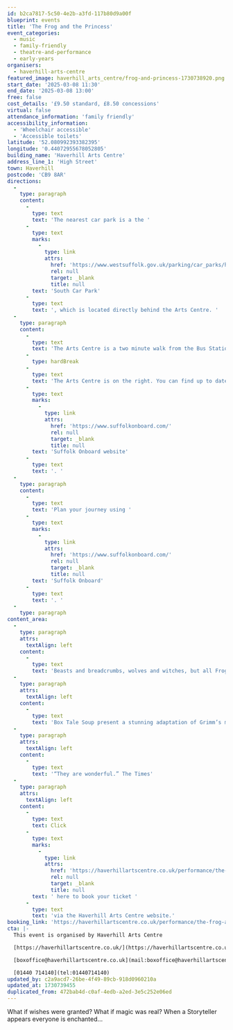 ```yaml
---
id: b2ca7817-5c50-4e2b-a3fd-117b80d9a00f
blueprint: events
title: 'The Frog and the Princess'
event_categories:
  - music
  - family-friendly
  - theatre-and-performance
  - early-years
organisers:
  - haverhill-arts-centre
featured_image: haverhill_arts_centre/frog-and-princess-1730738920.png
start_date: '2025-03-08 11:30'
end_date: '2025-03-08 13:00'
free: false
cost_details: '£9.50 standard, £8.50 concessions'
virtual: false
attendance_information: 'family friendly'
accessibility_information:
  - 'Wheelchair accessible'
  - 'Accessible toilets'
latitude: '52.080992393382395'
longitude: '0.44072955678052805'
building_name: 'Haverhill Arts Centre'
address_line_1: 'High Street'
town: Haverhill
postcode: 'CB9 8AR'
directions:
  -
    type: paragraph
    content:
      -
        type: text
        text: 'The nearest car park is a the '
      -
        type: text
        marks:
          -
            type: link
            attrs:
              href: 'https://www.westsuffolk.gov.uk/parking/car_parks/haverhill-car-parks.cfm'
              rel: null
              target: _blank
              title: null
        text: 'South Car Park'
      -
        type: text
        text: ', which is located directly behind the Arts Centre. '
  -
    type: paragraph
    content:
      -
        type: text
        text: 'The Arts Centre is a two minute walk from the Bus Station on Jubilee Walk. Head for the High Street and turn left.'
      -
        type: hardBreak
      -
        type: text
        text: 'The Arts Centre is on the right. You can find up to date bus times on the '
      -
        type: text
        marks:
          -
            type: link
            attrs:
              href: 'https://www.suffolkonboard.com/'
              rel: null
              target: _blank
              title: null
        text: 'Suffolk Onboard website'
      -
        type: text
        text: '. '
  -
    type: paragraph
    content:
      -
        type: text
        text: 'Plan your journey using '
      -
        type: text
        marks:
          -
            type: link
            attrs:
              href: 'https://www.suffolkonboard.com/'
              rel: null
              target: _blank
              title: null
        text: 'Suffolk Onboard'
      -
        type: text
        text: '. '
  -
    type: paragraph
content_area:
  -
    type: paragraph
    attrs:
      textAlign: left
    content:
      -
        type: text
        text: 'Beasts and breadcrumbs, wolves and witches, but all Froggy really wants is to hear a story starring someone like him. Head into the woods with Hansel & Gretel, help little elves make beautiful shoes, meet the princess who’s champion of hide-and-seek, and see if Froggy finally gets his wish!'
  -
    type: paragraph
    attrs:
      textAlign: left
    content:
      -
        type: text
        text: 'Box Tale Soup present a stunning adaptation of Grimm’s most magical tales, featuring wonderful puppets and spellbinding original music… Now let’s have a story about a Frog!'
  -
    type: paragraph
    attrs:
      textAlign: left
    content:
      -
        type: text
        text: '“They are wonderful.” The Times'
  -
    type: paragraph
    attrs:
      textAlign: left
    content:
      -
        type: text
        text: Click
      -
        type: text
        marks:
          -
            type: link
            attrs:
              href: 'https://haverhillartscentre.co.uk/performance/the-frog-and-the-princess/'
              rel: null
              target: _blank
              title: null
        text: ' here to book your ticket '
      -
        type: text
        text: 'via the Haverhill Arts Centre website.'
booking_link: 'https://haverhillartscentre.co.uk/performance/the-frog-and-the-princess/'
cta: |-
  This event is organised by Haverhill Arts Centre

  [https://haverhillartscentre.co.uk/](https://haverhillartscentre.co.uk/) 

  [boxoffice@haverhillartscentre.co.uk](mail:boxoffice@haverhillartscentre.co.uk)

  [01440 714140](tel:01440714140)
updated_by: c2a9acd7-26be-4f49-89cb-918d0960210a
updated_at: 1730739455
duplicated_from: 472bab4d-c0af-4edb-a2ed-3e5c252e06ed
---
```

What if wishes were granted? What if magic was real? When a Storyteller appears everyone is enchanted…